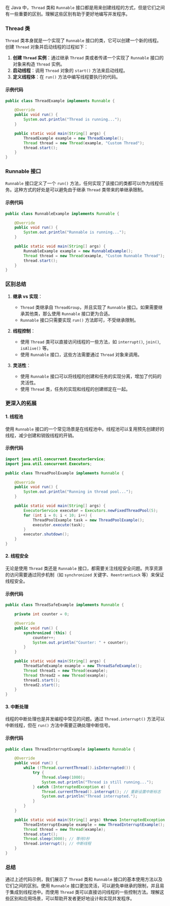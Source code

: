 在 Java 中，`Thread` 类和 `Runnable` 接口都是用来创建线程的方式，但是它们之间有一些重要的区别。理解这些区别有助于更好地编写并发程序。

### Thread 类

`Thread` 类本身就是一个实现了 `Runnable` 接口的类，它可以创建一个新的线程。创建 `Thread` 对象并启动线程的过程如下：

1. **创建 `Thread` 实例**：通过继承 `Thread` 类或者传递一个实现了 `Runnable` 接口的对象来构造 `Thread` 实例。
2. **启动线程**：调用 `Thread` 对象的 `start()` 方法来启动线程。
3. **定义线程体**：在 `run()` 方法中编写线程要执行的代码。

#### 示例代码

```java
public class ThreadExample implements Runnable {

    @Override
    public void run() {
        System.out.println("Thread is running...");
    }

    public static void main(String[] args) {
        ThreadExample example = new ThreadExample();
        Thread thread = new Thread(example, "Custom Thread");
        thread.start();
    }
}
```

### Runnable 接口

`Runnable` 接口定义了一个 `run()` 方法，任何实现了该接口的类都可以作为线程任务。这种方式的好处是可以避免由于继承 `Thread` 类带来的单继承限制。

#### 示例代码

```java
public class RunnableExample implements Runnable {

    @Override
    public void run() {
        System.out.println("Runnable is running...");
    }

    public static void main(String[] args) {
        RunnableExample example = new RunnableExample();
        Thread thread = new Thread(example, "Custom Runnable Thread");
        thread.start();
    }
}
```

### 区别总结

1. **继承 vs 实现**：

   - `Thread` 类继承自 `ThreadGroup`，并且实现了 `Runnable` 接口。如果需要继承其他类，那么使用 `Runnable` 接口更为合适。
   - `Runnable` 接口只需要实现 `run()` 方法即可，不受继承限制。

2. **线程控制**：

   - 使用 `Thread` 类可以直接访问线程的一些方法，如 `interrupt()`, `join()`, `isAlive()` 等。
   - 使用 `Runnable` 接口，这些方法需要通过 `Thread` 对象来调用。

3. **灵活性**：
   - 使用 `Runnable` 接口可以将线程的创建和任务的实现分离，增加了代码的灵活性。
   - 使用 `Thread` 类，任务的实现和线程的创建绑定在一起。

### 更深入的拓展

#### 1. **线程池**

使用 `Runnable` 接口的一个常见场景是在线程池中。线程池可以复用预先创建好的线程，减少创建和销毁线程的开销。

#### 示例代码

```java
import java.util.concurrent.ExecutorService;
import java.util.concurrent.Executors;

public class ThreadPoolExample implements Runnable {

    @Override
    public void run() {
        System.out.println("Running in thread pool...");
    }

    public static void main(String[] args) {
        ExecutorService executor = Executors.newFixedThreadPool(5);
        for (int i = 0; i < 10; i++) {
            ThreadPoolExample task = new ThreadPoolExample();
            executor.execute(task);
        }
        executor.shutdown();
    }
}
```

#### 2. **线程安全**

无论是使用 `Thread` 类还是 `Runnable` 接口，都需要关注线程安全问题。共享资源的访问需要通过同步机制（如 `synchronized` 关键字、`ReentrantLock` 等）来保证线程安全。

#### 示例代码

```java
public class ThreadSafeExample implements Runnable {

    private int counter = 0;

    @Override
    public void run() {
        synchronized (this) {
            counter++;
            System.out.println("Counter: " + counter);
        }
    }

    public static void main(String[] args) {
        ThreadSafeExample example = new ThreadSafeExample();
        Thread thread1 = new Thread(example);
        Thread thread2 = new Thread(example);
        thread1.start();
        thread2.start();
    }
}
```

#### 3. **中断处理**

线程的中断处理也是并发编程中常见的问题。通过 `Thread.interrupt()` 方法可以中断线程，但在 `run()` 方法中需要正确处理中断信号。

#### 示例代码

```java
public class ThreadInterruptExample implements Runnable {

    @Override
    public void run() {
        while (!Thread.currentThread().isInterrupted()) {
            try {
                Thread.sleep(1000);
                System.out.println("Thread is still running...");
            } catch (InterruptedException e) {
                Thread.currentThread().interrupt(); // 重新设置中断标志
                System.out.println("Thread interrupted.");
            }
        }
    }

    public static void main(String[] args) throws InterruptedException {
        ThreadInterruptExample example = new ThreadInterruptExample();
        Thread thread = new Thread(example);
        thread.start();
        Thread.sleep(3000); // 等待3秒
        thread.interrupt(); // 中断线程
    }
}
```

### 总结

通过上述代码示例，我们展示了 `Thread` 类和 `Runnable` 接口的基本使用方法以及它们之间的区别。使用 `Runnable` 接口更加灵活，可以避免单继承的限制，并且易于集成到线程池中。而使用 `Thread` 类可以直接访问线程的一些控制方法。理解这些区别和应用场景，可以帮助开发者更好地设计和实现并发程序。
